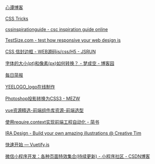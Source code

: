 [心谭博客](https://xin-tan.com/)</br></br>[CSS Tricks](https://qishaoxuan.github.io/css_tricks/)</br></br>[cssinspirationguide - csc inspiration guide online](https://chokcoco.github.io/CSS-Inspiration/#/)</br></br>[TestSize.com - test how responsive your web design is](http://testsize.com/)</br></br>[CSS 信封边框 - WEB源码js/css/H5 - JSRUN](http://jsrun.pro/DMqKp/edit)</br></br>[字体的大小(pt)和像素(px)如何转换？ - 梦成空 - 博客园](https://www.cnblogs.com/MengChengKong/p/6067104.html)</br></br>[每日简报](https://www.printf520.com/hot.html)</br></br>[YEELOGO_logo在线制作](http://yeelogo.com/#/)</br></br>[Photoshop投影转换为CSS3 - MEZW](https://psd2css.mezw.com/)</br></br>[vue资源精选-前端组件库资源-前端选型](http://vue.awesometiny.com/)</br></br>
[使用require.context实现前端工程自动化 - 简书](https://www.jianshu.com/p/c894ea00dfec)</br></br>
[IRA Design - Build your own amazing illustrations @ Creative Tim](https://iradesign.io/)</br></br>[快速开始 — Vuetify.js](https://vuetifyjs.com/zh-Hans/getting-started/quick-start)</br></br>[微信小程序开发：各种页面特效集合(持续更新) - 小程序社区 - CSDN博客](https://blog.csdn.net/qq_38530880/article/details/72764396)</br></br>